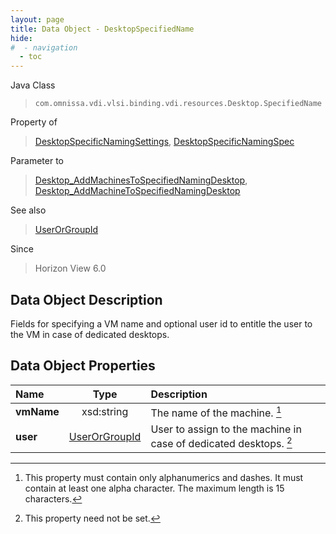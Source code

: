 ```yaml
---
layout: page
title: Data Object - DesktopSpecifiedName
hide:
#  - navigation
  - toc
---
```






Java Class
> `com.omnissa.vdi.vlsi.binding.vdi.resources.Desktop.SpecifiedName`

Property of
> [DesktopSpecificNamingSettings](vdi.resources.Desktop.SpecificNamingSettings.md#field_detail), [DesktopSpecificNamingSpec](vdi.resources.Desktop.SpecificNamingSpec.md#field_detail)

Parameter to
> [Desktop_AddMachinesToSpecifiedNamingDesktop](vdi.resources.Desktop.md#addMachinesToSpecifiedNamingDesktop), [Desktop_AddMachineToSpecifiedNamingDesktop](vdi.resources.Desktop.md#addMachineToSpecifiedNamingDesktop)

See also
> [UserOrGroupId](vdi.entity.UserOrGroupId.md)

Since
> Horizon View 6.0


## Data Object Description

Fields for specifying a VM name and optional user id to entitle the user to the VM in case of dedicated desktops.

## Data Object Properties

 Name | Type | Description
:---|:---:|:---
**vmName**|  xsd:string|  The name of the machine. [^80]
**user**| [UserOrGroupId](vdi.entity.UserOrGroupId.md)|  User to assign to the machine in case of dedicated desktops. [^1]
 


 


[^1]: This property need not be set.
[^80]: This property must contain only alphanumerics and dashes. It must contain at least one alpha character. The maximum length is 15 characters.